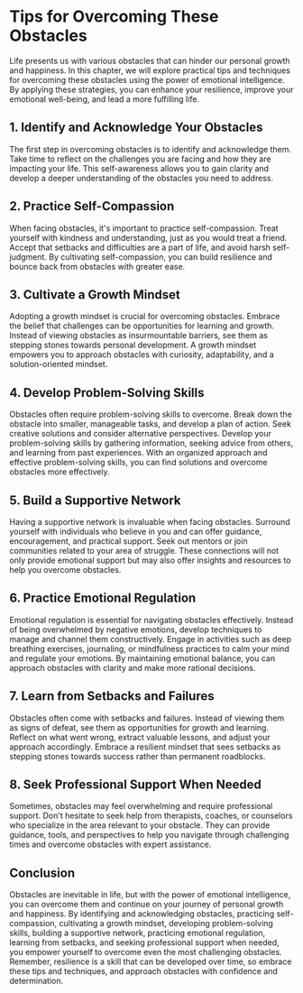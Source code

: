 # Tips for Overcoming These Obstacles

Life presents us with various obstacles that can hinder our personal growth and happiness. In this chapter, we will explore practical tips and techniques for overcoming these obstacles using the power of emotional intelligence. By applying these strategies, you can enhance your resilience, improve your emotional well-being, and lead a more fulfilling life.

## 1\. Identify and Acknowledge Your Obstacles

The first step in overcoming obstacles is to identify and acknowledge them. Take time to reflect on the challenges you are facing and how they are impacting your life. This self-awareness allows you to gain clarity and develop a deeper understanding of the obstacles you need to address.

## 2\. Practice Self-Compassion

When facing obstacles, it's important to practice self-compassion. Treat yourself with kindness and understanding, just as you would treat a friend. Accept that setbacks and difficulties are a part of life, and avoid harsh self-judgment. By cultivating self-compassion, you can build resilience and bounce back from obstacles with greater ease.

## 3\. Cultivate a Growth Mindset

Adopting a growth mindset is crucial for overcoming obstacles. Embrace the belief that challenges can be opportunities for learning and growth. Instead of viewing obstacles as insurmountable barriers, see them as stepping stones towards personal development. A growth mindset empowers you to approach obstacles with curiosity, adaptability, and a solution-oriented mindset.

## 4\. Develop Problem-Solving Skills

Obstacles often require problem-solving skills to overcome. Break down the obstacle into smaller, manageable tasks, and develop a plan of action. Seek creative solutions and consider alternative perspectives. Develop your problem-solving skills by gathering information, seeking advice from others, and learning from past experiences. With an organized approach and effective problem-solving skills, you can find solutions and overcome obstacles more effectively.

## 5\. Build a Supportive Network

Having a supportive network is invaluable when facing obstacles. Surround yourself with individuals who believe in you and can offer guidance, encouragement, and practical support. Seek out mentors or join communities related to your area of struggle. These connections will not only provide emotional support but may also offer insights and resources to help you overcome obstacles.

## 6\. Practice Emotional Regulation

Emotional regulation is essential for navigating obstacles effectively. Instead of being overwhelmed by negative emotions, develop techniques to manage and channel them constructively. Engage in activities such as deep breathing exercises, journaling, or mindfulness practices to calm your mind and regulate your emotions. By maintaining emotional balance, you can approach obstacles with clarity and make more rational decisions.

## 7\. Learn from Setbacks and Failures

Obstacles often come with setbacks and failures. Instead of viewing them as signs of defeat, see them as opportunities for growth and learning. Reflect on what went wrong, extract valuable lessons, and adjust your approach accordingly. Embrace a resilient mindset that sees setbacks as stepping stones towards success rather than permanent roadblocks.

## 8\. Seek Professional Support When Needed

Sometimes, obstacles may feel overwhelming and require professional support. Don't hesitate to seek help from therapists, coaches, or counselors who specialize in the area relevant to your obstacle. They can provide guidance, tools, and perspectives to help you navigate through challenging times and overcome obstacles with expert assistance.

## Conclusion

Obstacles are inevitable in life, but with the power of emotional intelligence, you can overcome them and continue on your journey of personal growth and happiness. By identifying and acknowledging obstacles, practicing self-compassion, cultivating a growth mindset, developing problem-solving skills, building a supportive network, practicing emotional regulation, learning from setbacks, and seeking professional support when needed, you empower yourself to overcome even the most challenging obstacles. Remember, resilience is a skill that can be developed over time, so embrace these tips and techniques, and approach obstacles with confidence and determination.
